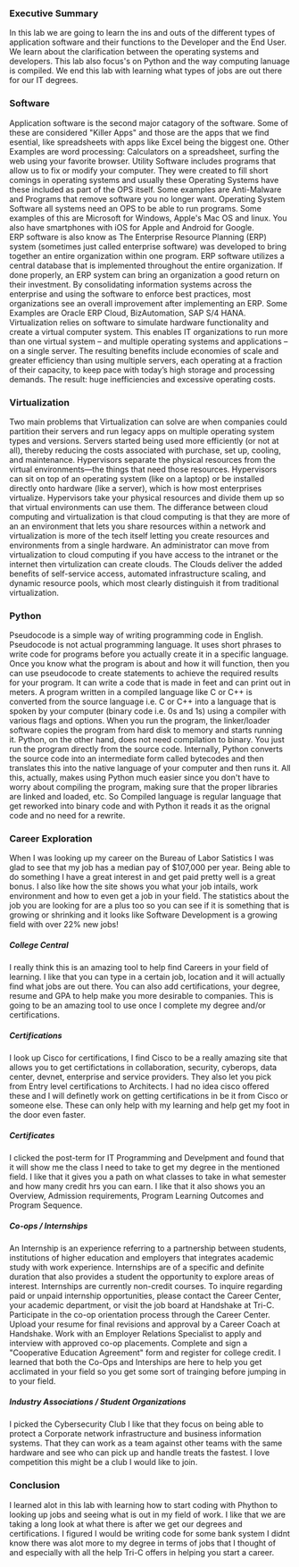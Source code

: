 ### Executive Summary
 In this lab we are going to learn the ins and outs of the different types of application software and their functions to the Developer and the End User. We learn about the clarification between the operating systems and developers. This lab also focus's on Python and the way computing lanuage is compiled. We end this lab with learning what types of jobs are out there for our IT degrees.

### Software
  Application software is the second major catagory of the software. Some of these are considered "Killer Apps" and those are the apps that we find esential, like spreadsheets with apps like Excel being the biggest one. Other Examples are word processing: Calculators on a spreadsheet, surfing the web using your favorite browser. 
  Utility Software includes programs that allow us to fix or modify your computer. They were created to fill short comings in operating systems and usually these Operating Systems have these included as part of the OPS itself. Some examples are Anti-Malware and Programs that remove software you no longer want.
  Operating System Software all systems need an OPS to be able to run programs. Some examples of this are Microsoft for Windows, Apple's Mac OS and linux. You also have smartphones with iOS for Apple and Android for Google.  
  ERP software is also know as The Enterprise Resource Planning (ERP) system (sometimes just called enterprise software) was developed to bring together an entire organization within one program. ERP software utilizes a central database that is implemented throughout the entire organization. If done properly, an ERP system can bring an organization a good return on their investment. By consolidating information systems across the enterprise and using the software to enforce best practices, most organizations see an overall improvement after implementing an ERP. Some Examples are Oracle ERP Cloud, BizAutomation, SAP S/4 HANA.
  Virtualization relies on software to simulate hardware functionality and create a virtual computer system. This enables IT organizations to run more than one virtual system – and multiple operating systems and applications – on a single server. The resulting benefits include economies of scale and greater efficiency than using multiple servers, each operating at a fraction of their capacity, to keep pace with today’s high storage and processing demands. The result: huge inefficiencies and excessive operating costs.
### Virtualization
  Two main problems that Virtualization can solve are when companies could partition their servers and run legacy apps on multiple operating system types and versions. Servers started being used more efficiently (or not at all), thereby reducing the costs associated with purchase, set up, cooling, and maintenance. 
  Hypervisors separate the physical resources from the virtual environments—the things that need those resources. Hypervisors can sit on top of an operating system (like on a laptop) or be installed directly onto hardware (like a server), which is how most enterprises virtualize. Hypervisors take your physical resources and divide them up so that virtual environments can use them. The differance between cloud computing and virtualization is that cloud computing is that they are more of an an environment that lets you share resources within a network and virtualization is more of the tech itself letting you create resources and environments from a single hardware. An administrator can move from virtualization to cloud computing if you have access to the intranet or the internet then virtulization can create clouds. The Clouds deliver the added benefits of self-service access, automated infrastructure scaling, and dynamic resource pools, which most clearly distinguish it from traditional virtualization.
### Python
 Pseudocode is a simple way of writing programming code in English. Pseudocode is not actual programming language. It uses short phrases to write code for programs before you actually create it in a specific language. Once you know what the program is about and how it will function, then you can use pseudocode to create statements to achieve the required results for your program. It can write a code that is made in feet and can print out in meters.
 A program written in a compiled language like C or C++ is converted from the source language i.e. C or C++ into a language that is spoken by your computer (binary code i.e. 0s and 1s) using a compiler with various flags and options. When you run the program, the linker/loader software copies the program from hard disk to memory and starts running it.
Python, on the other hand, does not need compilation to binary. You just run the program directly from the source code. Internally, Python converts the source code into an intermediate form called bytecodes and then translates this into the native language of your computer and then runs it. All this, actually, makes using Python much easier since you don't have to worry about compiling the program, making sure that the proper libraries are linked and loaded, etc. So Compiled language is regular language that get reworked into binary code and with Python it reads it as the orignal code and no need for a rewrite.
### Career Exploration
 When I was looking up my career on the Bureau of Labor Satistics I was glad to see that my job has a median pay of $107,000 per year. Being able to do something I have a great interest in and get paid pretty well is a great bonus. I also like how the site shows you what your job intails, work environment and how to even get a job in your field. The statistics about the job you are looking for are a plus too so you can see if it is something that is growing or shrinking and it looks like Software Development is a growing field with over 22% new jobs!
##### College Central
 I really think this is an amazing tool to help find Careers in your field of learning. I like that you can type in a certain job, location and it will actually find what jobs are out there. You can also add certifications, your degree, resume and GPA to help make you more desirable to companies. This is going to be an amazing tool to use once I complete my degree and/or certifications.
##### Certifications
I look up Cisco for certifications, I find Cisco to be a really amazing site that allows you to get certifictations in collaboration, security, cyberops, data center, devnet, enterprise and service providers. They also let you pick from Entry level certifications to Architects. I had no idea cisco offered these and I will definetly work on getting certifications in be it from Cisco or someone else. These can only help with my learning and help get my foot in the door even faster.
##### Certificates
I clicked the post-term for IT Programming and Develpment and found that it will show me the class I need to take to get my degree in the mentioned field. I like that it gives you a path on what classes to take in what semester and how many credit hrs you can earn. I like that it also shows you an Overview, Admission requirements, Program Learning Outcomes and Program Sequence.
##### Co-ops / Internships
An Internship is an experience referring to a partnership between students, institutions of higher education and employers that integrates academic study with work experience. Internships are of a specific and definite duration that also provides a student the opportunity to explore areas of interest. Internships are currently non-credit courses.
To inquire regarding paid or unpaid internship opportunities, please contact the Career Center, your academic department, or visit the job board at Handshake at Tri-C. Participate in the co-op orientation process through the Career Center. Upload your resume for final revisions and approval by a Career Coach at Handshake. Work with an Employer Relations Specialist to apply and interview with approved co-op placements. Complete and sign a "Cooperative Education Agreement" form and register for college credit. I learned that both the Co-Ops and Interships are here to help you get acclimated in your field so you get some sort of trainging before jumping in to your field.
##### Industry Associations / Student Organizations
I picked the Cybersecurity Club I like that they focus on being able to protect a Corporate network infrastructure and business information systems. That they can work as a team against other teams with the same hardware and see who can pick up and handle treats the fastest. I love competition this might be a club I would like to join.
### Conclusion
I learned alot in this lab with learning how to start coding with Phython to looking up jobs and seeing what is out in my field of work. I like that we are taking a long look at what there is after we get our degrees and certifications. I figured I would be writing code for some bank system I didnt know there was alot more to my degree in terms of jobs that I thought of and especially with all the help Tri-C offers in helping you start a career. 
